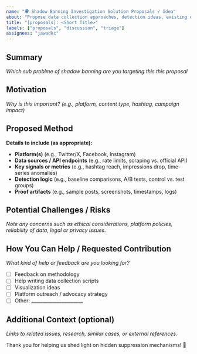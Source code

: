 ```yaml
---
name: "🕵️ Shadow Banning Investigation Solution Proposals / Idea"
about: "Propose data collection approaches, detection ideas, existing data sources, etc."
title: "[proposals]: <Short Title>"
labels: ["proposals", "discussion", "triage"]
assignees: "jawadkc"
---
```


## Summary
*Which sub problme of shadow banning are you targeting this this proposal*

## Motivation
*Why is this important? (e.g., platform, content type, hashtag, campaign impact)*

## Proposed Method
**Details to include (as appropriate):**
- **Platform(s)** (e.g., Twitter/X, Facebook, Instagram)
- **Data sources / API endpoints** (e.g., rate limits, scraping vs. official API)
- **Key signals or metrics** (e.g., hashtag reach, impressions drop, time-series anomalies)
- **Detection logic** (e.g., baseline comparisons, A/B tests, control vs. test groups)
- **Proof artifacts** (e.g., sample posts, screenshots, timestamps, logs)

## Potential Challenges / Risks
*Note any concerns such as ethical considerations, platform policies, reliability of data, legal or privacy issues.*

## How You Can Help / Requested Contribution
*What kind of help or feedback are you looking for?*
- [ ] Feedback on methodology
- [ ] Help writing data collection scripts
- [ ] Visualization ideas
- [ ] Platform outreach / advocacy strategy
- [ ] Other: ______________________

## Additional Context (optional)
*Links to related issues, research, similar cases, or external references.*

Thank you for helping us shed light on hidden suppression mechanisms! 🙏

